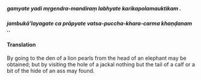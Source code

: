 ##### gamyate yadi mṛgendra-mandiraṃ labhyate karikapolamauktikam .
##### jambukā'layagate ca prāpyate vatsa-puccha-khara-carma khaṇḍanam ..

#### Translation

By going to the den of a lion pearls from the head of an elephant may be obtained; but by visiting the hole of a jackal nothing but the tail of a calf or a bit of the hide of an ass may found.